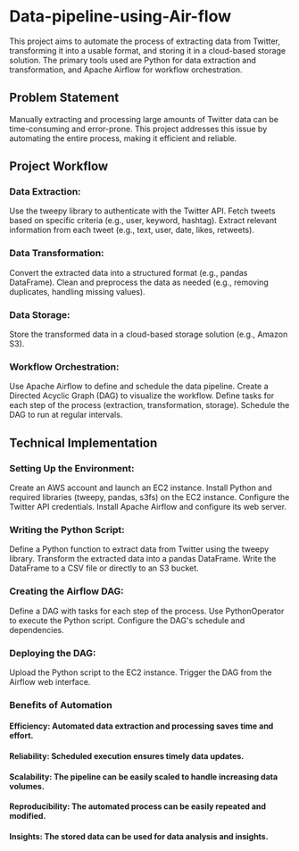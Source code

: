 # Data-pipeline-using-Air-flow

This project aims to automate the process of extracting data from Twitter, transforming it into a usable format, and storing it in a cloud-based storage solution. The primary tools used are Python for data extraction and transformation, and Apache Airflow for workflow orchestration.

## Problem Statement

Manually extracting and processing large amounts of Twitter data can be time-consuming and error-prone. This project addresses this issue by automating the entire process, making it efficient and reliable.

## Project Workflow

### Data Extraction:

Use the tweepy library to authenticate with the Twitter API.
Fetch tweets based on specific criteria (e.g., user, keyword, hashtag).
Extract relevant information from each tweet (e.g., text, user, date, likes, retweets).

### Data Transformation:

Convert the extracted data into a structured format (e.g., pandas DataFrame).
Clean and preprocess the data as needed (e.g., removing duplicates, handling missing values).

### Data Storage:

Store the transformed data in a cloud-based storage solution (e.g., Amazon S3).

### Workflow Orchestration:

Use Apache Airflow to define and schedule the data pipeline.
Create a Directed Acyclic Graph (DAG) to visualize the workflow.
Define tasks for each step of the process (extraction, transformation, storage).
Schedule the DAG to run at regular intervals.

## Technical Implementation

### Setting Up the Environment:

Create an AWS account and launch an EC2 instance.
Install Python and required libraries (tweepy, pandas, s3fs) on the EC2 instance.
Configure the Twitter API credentials.
Install Apache Airflow and configure its web server.

### Writing the Python Script:

Define a Python function to extract data from Twitter using the tweepy library.
Transform the extracted data into a pandas DataFrame.
Write the DataFrame to a CSV file or directly to an S3 bucket.

### Creating the Airflow DAG:

Define a DAG with tasks for each step of the process.
Use PythonOperator to execute the Python script.
Configure the DAG's schedule and dependencies.

### Deploying the DAG:

Upload the Python script to the EC2 instance.
Trigger the DAG from the Airflow web interface.

### Benefits of Automation

#### Efficiency: Automated data extraction and processing saves time and effort.
#### Reliability: Scheduled execution ensures timely data updates.
#### Scalability: The pipeline can be easily scaled to handle increasing data volumes.
#### Reproducibility: The automated process can be easily repeated and modified.
#### Insights: The stored data can be used for data analysis and insights.
